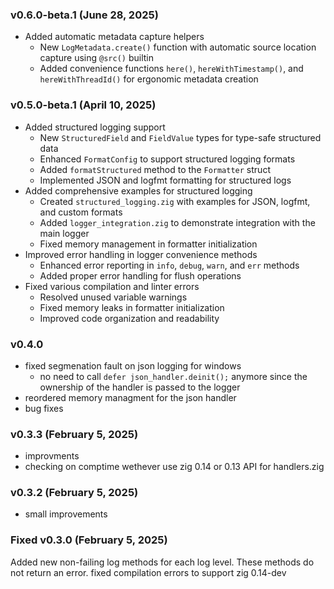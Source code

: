 ### v0.6.0-beta.1 (June 28, 2025)
- Added automatic metadata capture helpers
  - New `LogMetadata.create()` function with automatic source location capture using `@src()` builtin
  - Added convenience functions `here()`, `hereWithTimestamp()`, and `hereWithThreadId()` for ergonomic metadata creation

### v0.5.0-beta.1 (April 10, 2025)
- Added structured logging support
  - New `StructuredField` and `FieldValue` types for type-safe structured data
  - Enhanced `FormatConfig` to support structured logging formats
  - Added `formatStructured` method to the `Formatter` struct
  - Implemented JSON and logfmt formatting for structured logs
- Added comprehensive examples for structured logging
  - Created `structured_logging.zig` with examples for JSON, logfmt, and custom formats
  - Added `logger_integration.zig` to demonstrate integration with the main logger
  - Fixed memory management in formatter initialization
- Improved error handling in logger convenience methods
  - Enhanced error reporting in `info`, `debug`, `warn`, and `err` methods
  - Added proper error handling for flush operations
- Fixed various compilation and linter errors
  - Resolved unused variable warnings
  - Fixed memory leaks in formatter initialization
  - Improved code organization and readability

### v0.4.0
- fixed segmenation fault on json logging for windows
  - no need to call `defer json_handler.deinit();` anymore since the ownership of the handler is passed to the logger
- reordered memory managment for the json handler
- bug fixes

### v0.3.3 (February 5, 2025)
- improvments
- checking on comptime wethever use zig 0.14 or 0.13 API for handlers.zig

### v0.3.2 (February 5, 2025)
- small improvements

### Fixed v0.3.0 (February 5, 2025)
Added new non-failing log methods for each log level. These methods do not return an error.
fixed compilation errors to support zig 0.14-dev
